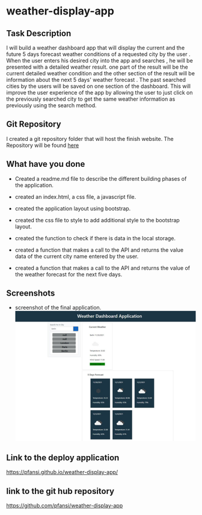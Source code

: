 # weather-display-app

## Task Description

I will build a weather dashboard app that will display the current and the future 5 days forecast weather conditions of a requested city by the user .
When the user enters his desired city into the app and searches ,
he will be presented with a detailed weather result.
one part of the result will be the current detailed weather condition and the other section of the result will be information about the next 5 days' weather forecast .
The past searched cities by the users will be saved on one section of the dashboard. This will improve the user experience of the app by allowing the user to just click on the previously searched city to get the same weather information as previously using the search method.

## Git Repository

I created a git repository folder that will host the finish website. The Repository will be found [here](https://github.com/pfansi/weather-display-app)

## What have you done

- Created a readme.md file to describe the different building phases of the application.

- created an index.html, a css file, a javascript file.

- created the application layout using bootstrap.

- created the css file to style to add additional style to the bootstrap layout.

- created the function to check if there is data in the local storage.

- created a function that makes a call to the API and returns the value data of the current city name entered by the user.

- created a function that makes a call to the API and returns the value of the weather forecast for the next five days.

## Screenshots

- screenshot of the final application. ![screenshot](./images/weather_dashboard.JPG)

## Link to the deploy application

https://pfansi.github.io/weather-display-app/

## link to the git hub repository

https://github.com/pfansi/weather-display-app
